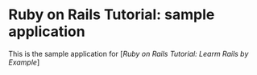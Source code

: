 # Ruby on Rails Tutorial: sample application

This is the sample application for [*Ruby on Rails Tutorial: Learm Rails by Example*]